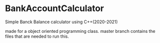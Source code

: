 # BankAccountCalculator
Simple Banck Balance calculator using C++(2020-2021)

made for a object oriented programming class.
master branch contains the files that are needed to run this.

